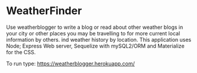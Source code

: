 # WeatherFinder
Use weatherblogger to write a blog or read about other weather blogs in your city or other places you may be travelling to for more current local information by others. ind weather history by location. This application uses Node; Express Web server, Sequelize with mySQL2/ORM and Materialize for the CSS.

To run type:  https://weatherblogger.herokuapp.com/
